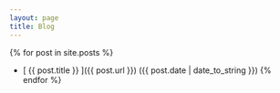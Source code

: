 ```yaml
---
layout: page
title: Blog
---
```


{% for post in site.posts %}
  * [ {{ post.title }} ]({{ post.url }}) ({{ post.date | date_to_string }})
{% endfor %}